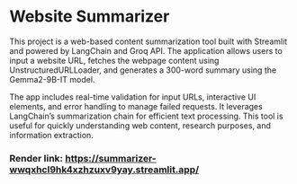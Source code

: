 # Website Summarizer
This project is a web-based content summarization tool built with Streamlit and powered by LangChain and Groq API. The application allows users to input a website URL, fetches the webpage content using UnstructuredURLLoader, and generates a 300-word summary using the Gemma2-9B-IT model.

The app includes real-time validation for input URLs, interactive UI elements, and error handling to manage failed requests. It leverages LangChain’s summarization chain for efficient text processing. This tool is useful for quickly understanding web content, research purposes, and information extraction.

### Render link: https://summarizer-wwqxhcl9hk4xzhzuxv9yay.streamlit.app/
